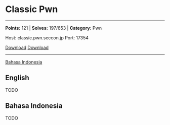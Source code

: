 # Classic Pwn
---
**Points:** 121 | **Solves:** 197/653 | **Category:** Pwn

Host: classic.pwn.seccon.jp
Port: 17354

[Download](classic_aa9e979fd5c597526ef30c003bffee474b314e22)
[Download](libc-2.23.so_56d992a0342a67a887b8dcaae381d2cc51205253)

---

[Bahasa Indonesia](#bahasa-indonesia)

## English
TODO


## Bahasa Indonesia
TODO
